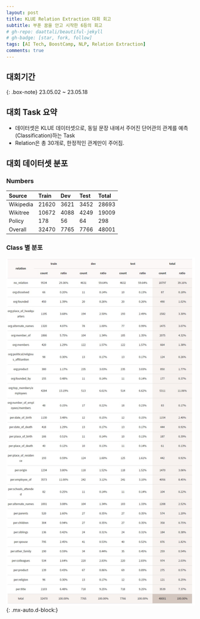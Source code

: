 ```yaml
---
layout: post
title: KLUE Relation Extraction 대회 회고
subtitle: 부푼 꿈을 안고 시작한 6등의 회고
# gh-repo: daattali/beautiful-jekyll
# gh-badge: [star, fork, follow]
tags: [AI Tech, BoostCamp, NLP, Relation Extraction]
comments: true
---
```


## 대회기간
{: .box-note}
23.05.02 ~ 23.05.18

## 대회 Task 요약
- 데이터셋은 KLUE 데이터셋으로, 동일 문장 내에서 주어진 단어관의 관계를 예측(Classification)하는 Task
- Relation은 총 30개로, 한정적인 관계만이 주어짐.

## 대회 데이터셋 분포
### Numbers
| Source | Train | Dev | Test | Total |
| :----  | :---- | :--- | :--- | :--- |
| Wikipedia | 21620 | 3621 | 3452 | 28693 |
| Wikitree | 10672 | 4088 | 4249 | 19009 |
| Policy | 178 | 56 | 64 | 298 |
| Overall | 32470 | 7765 | 7766 | 48001|

### Class 별 분포
![KLUE Label](/assets/img/KLUE_label.JPG){: .mx-auto.d-block:}


